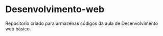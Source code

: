 # Desenvolvimento-web
Repositorio criado para armazenas códigos da aula de Desenvolvimento web básico.

